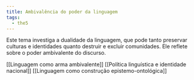 ```yaml
---
title: Ambivalência do poder da linguagem
tags:
  - the5
---
```


Este tema investiga a dualidade da linguagem, que pode tanto preservar culturas e identidades quanto destruir e excluir comunidades. Ele reflete sobre o poder ambivalente do discurso.

[[Linguagem como arma ambivalente]]
[[Política linguística e identidade nacional]]
[[Linguagem como construção epistemo-ontológica]]

